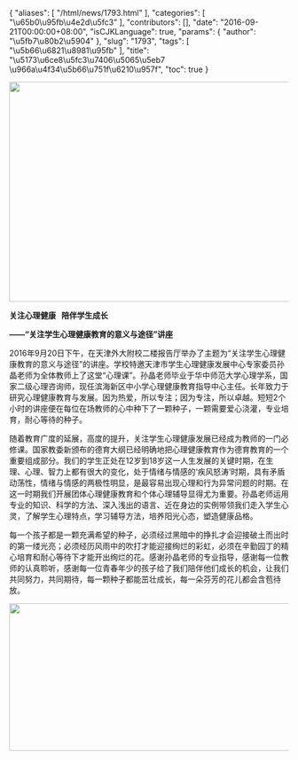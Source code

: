 {
    "aliases": [
        "/html/news/1793.html"
    ],
    "categories": [
        "\u65b0\u95fb\u4e2d\u5fc3"
    ],
    "contributors": [],
    "date": "2016-09-21T00:00:00+08:00",
    "isCJKLanguage": true,
    "params": {
        "author": "\u5fb7\u80b2\u5904"
    },
    "slug": "1793",
    "tags": [
        "\u5b66\u6821\u8981\u95fb"
    ],
    "title": "\u5173\u6ce8\u5fc3\u7406\u5065\u5eb7   \u966a\u4f34\u5b66\u751f\u6210\u957f",
    "toc": true
}


<img
    src="https://cdn.tfls.online/mirror/full/befac2535abe1a51dcbd7067b9045dceae1a546a.jpg"
    style="display:block;margin-left:auto;margin-right:auto;"
    decoding="async"
    fetchpriority="auto"
    loading="lazy"
    height="397"
    width="600"
/>







**关注心理健康   陪伴学生成长**




**——“关注学生心理健康教育的意义与途径”讲座**




2016年9月20日下午，在天津外大附校二楼报告厅举办了主题为“关注学生心理健康教育的意义与途径”的讲座。学校特邀天津市学生心理健康发展中心专家委员孙晶老师为全体教师上了这堂“心理课”。孙晶老师毕业于华中师范大学心理学系，国家二级心理咨询师，现任滨海新区中小学心理健康教育指导中心主任。长年致力于研究心理健康教育与发展。因为热爱，所以专注；因为专注，所以卓越。短短2个小时的讲座便在每位在场教师的心中种下了一颗种子，一颗需要爱心浇灌，专业培育，耐心等待的种子。




随着教育广度的延展，高度的提升，关注学生心理健康发展已经成为教师的一门必修课。国家教委新颁布的德育大纲已经明确地把心理健康教育作为德育教育的一个重要组成部分。我们的学生正处在12岁到18岁这一人生发展的关键时期，在生理、心理、智力上都有很大的变化，处于情绪与情感的‘疾风怒涛’时期，具有矛盾动荡性，情绪与情感的两极性明显，是最容易出现心理和行为异常问题的时期。在这一时期我们开展团体心理健康教育和个体心理辅导显得尤为重要。孙晶老师运用专业的知识、科学的方法、深入浅出的语言、近在身边的实例带领我们走入学生心灵，了解学生心理特点，学习辅导方法，培养阳光心态，塑造健康品格。




每一个孩子都是一颗充满希望的种子，必须经过黑暗中的挣扎才会迎接破土而出时的第一缕光亮；必须经历风雨中的吹打才能迎接绚烂的彩虹，必须在辛勤园丁的精心培育和耐心等待下才能开出绚烂的花。感谢孙晶老师的专业指导，感谢每一位教师的认真聆听，感谢每一位青春年少的孩子给了我们陪伴他们成长的机会，让我们共同努力，共同期待，每一颗种子都能茁壮成长，每一朵芬芳的花儿都会含苞待放。





<img
    src="https://cdn.tfls.online/mirror/full/8c6efd656bc91159e7638c10fb24022e7c379fd7.jpg"
    style="display:block;margin-left:auto;margin-right:auto;"
    decoding="async"
    fetchpriority="auto"
    loading="lazy"
    height="266"
    width="600"
/>


